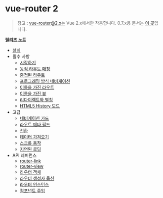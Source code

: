 # vue-router 2
<!--email_off-->
> 참고 : vue-router@2.x는 Vue 2.x에서만 작동합니다. 0.7.x용 문서는 [이 곳](https://github.com/vuejs/vue-router/tree/1.0/docs/en)입니다.
<!--/email_off-->
**[릴리즈 노트](https://github.com/vuejs/vue-router/releases)**

- [설치](installation.md)
- 필수 사항
  - [시작하기](essentials/getting-started.md)
  - [동적 라우트 매칭](essentials/dynamic-matching.md)
  - [중첩된 라우트](essentials/nested-routes.md)
  - [프로그래밍 방식 네비게이션](essentials/navigation.md)
  - [이름을 가진 라우트](essentials/named-routes.md)
  - [이름을 가진 뷰](essentials/named-views.md)
  - [리다이렉트와 별칭](essentials/redirect-and-alias.md)
  - [HTML5 History 모드](essentials/history-mode.md)
- 고급
  - [네비게이션 가드](advanced/navigation-guards.md)
  - [라우트 메타 필드](advanced/meta.md)
  - [전환](advanced/transitions.md)
  - [데이터 가져오기](advanced/data-fetching.md)
  - [스크롤 동작](advanced/scroll-behavior.md)
  - [지연된 로딩](advanced/lazy-loading.md)
- API 레퍼런스
  - [router-link](api/router-link.md)
  - [router-view](api/router-view.md)
  - [라우터 객체](api/route-object.md)
  - [라우터 생성자 옵션](api/options.md)
  - [라우터 인스턴스](api/router-instance.md)
  - [컴포넌트 주입](api/component-injections.md)
